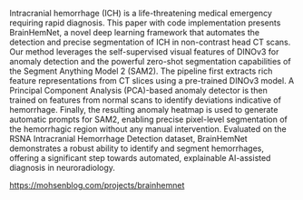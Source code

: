 Intracranial hemorrhage (ICH) is a life-threatening medical emergency requiring rapid diagnosis. This paper with code implementation presents BrainHemNet, a novel deep learning framework that automates the detection and precise segmentation of ICH in non-contrast head CT scans. Our method leverages the self-supervised visual features of DINOv3 for anomaly detection and the powerful zero-shot segmentation capabilities of the Segment Anything Model 2 (SAM2). The pipeline first extracts rich feature representations from CT slices using a pre-trained DINOv3 model. A Principal Component Analysis (PCA)-based anomaly detector is then trained on features from normal scans to identify deviations indicative of hemorrhage. Finally, the resulting anomaly heatmap is used to generate automatic prompts for SAM2, enabling precise pixel-level segmentation of the hemorrhagic region without any manual intervention. Evaluated on the RSNA Intracranial Hemorrhage Detection dataset, BrainHemNet demonstrates a robust ability to identify and segment hemorrhages, offering a significant step towards automated, explainable AI-assisted diagnosis in neuroradiology.

https://mohsenblog.com/projects/brainhemnet
